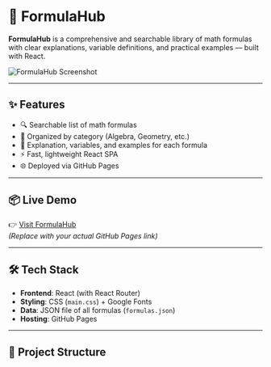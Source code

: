 # 📘 FormulaHub

**FormulaHub** is a comprehensive and searchable library of math formulas with clear explanations, variable definitions, and practical examples — built with React.

![FormulaHub Screenshot](https://your-screenshot-url.com) <!-- Replace or remove -->

---

## ✨ Features

- 🔍 Searchable list of math formulas
- 📂 Organized by category (Algebra, Geometry, etc.)
- 📖 Explanation, variables, and examples for each formula
- ⚡ Fast, lightweight React SPA
- 🌐 Deployed via GitHub Pages

---

## 📦 Live Demo

👉 [Visit FormulaHub](https://lordcode-dev.github.io/formulaHub)  
*(Replace with your actual GitHub Pages link)*

---

## 🛠 Tech Stack

- **Frontend**: React (with React Router)
- **Styling**: CSS (`main.css`) + Google Fonts
- **Data**: JSON file of all formulas (`formulas.json`)
- **Hosting**: GitHub Pages

---

## 📁 Project Structure

